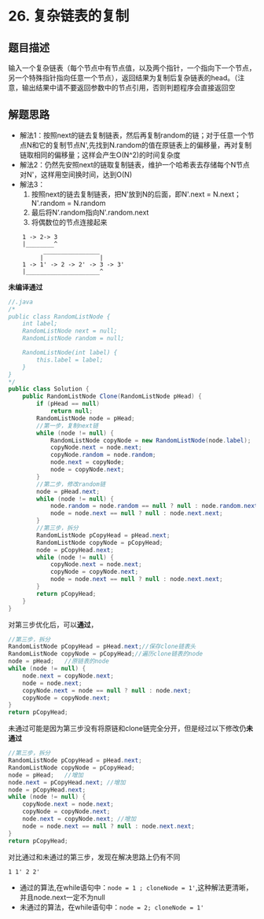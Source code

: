 # 26. 复杂链表的复制

## 题目描述

输入一个复杂链表（每个节点中有节点值，以及两个指针，一个指向下一个节点，另一个特殊指针指向任意一个节点），返回结果为复制后复杂链表的head。（注意，输出结果中请不要返回参数中的节点引用，否则判题程序会直接返回空

## 解题思路

- 解法1：按照next的链去复制链表，然后再复制random的链；对于任意一个节点N和它的复制节点N',先找到N.random的值在原链表上的偏移量，再对复制链取相同的偏移量；这样会产生O(N^2)的时间复杂度
- 解法2：仍然先安照next的链取复制链表，维护一个哈希表去存储每个N节点对N'，这样用空间换时间，达到O(N)
- 解法3：
	1. 按照next的链去复制链表，把N'放到N的后面，即N'.next = N.next；N'.random = N.random
	2. 最后将N‘.random指向N'.random.next
	3. 将偶数位的节点连接起来

```	
	1 -> 2-> 3
	|________^
		  ________________	
		 |                |
	1 -> 1' -> 2 -> 2' -> 3 -> 3'
	|_____________________^
```



**未编译通过**
```java
//.java
/*
public class RandomListNode {
    int label;
    RandomListNode next = null;
    RandomListNode random = null;

    RandomListNode(int label) {
        this.label = label;
    }
}
*/
public class Solution {
    public RandomListNode Clone(RandomListNode pHead) {
        if (pHead == null)
            return null;
        RandomListNode node = pHead;
        //第一步，复制next链
        while (node != null) {
            RandomListNode copyNode = new RandomListNode(node.label);
            copyNode.next = node.next;
            copyNode.random = node.random;
            node.next = copyNode;
            node = copyNode.next;
        }
        //第二步，修改random链
        node = pHead.next;
        while (node != null) {
            node.random = node.random == null ? null : node.random.next;
            node = node.next == null ? null : node.next.next;
        }
        //第三步，拆分
        RandomListNode pCopyHead = pHead.next;
        RandomListNode copyNode = pCopyHead;
        node = pCopyHead.next;
        while (node != null) {
            copyNode.next = node.next;
            copyNode = copyNode.next;
            node = node.next == null ? null : node.next.next;
        }
        return pCopyHead;
    }
}
```

对第三步优化后，可以**通过**，

```java
//第三步，拆分
RandomListNode pCopyHead = pHead.next;//保存clone链表头
RandomListNode copyNode = pCopyHead;//遍历clone链表的node
node = pHead;	//原链表的node
while (node != null) {
    node.next = copyNode.next;
	node = node.next;
	copyNode.next = node == null ? null : node.next;
	copyNode = copyNode.next;
}
return pCopyHead;
```

未通过可能是因为第三步没有将原链和clone链完全分开，但是经过以下修改仍**未通过**

```java
//第三步，拆分
RandomListNode pCopyHead = pHead.next;
RandomListNode copyNode = pCopyHead;
node = pHead;   //增加
node.next = pCopyHead.next; //增加
node = pCopyHead.next;
while (node != null) {
    copyNode.next = node.next;
    copyNode = copyNode.next;
	node.next = copyNode.next; //增加
    node = node.next == null ? null : node.next.next;
}
return pCopyHead;
```

对比通过和未通过的第三步，发现在解决思路上仍有不同

```
1 1' 2 2'
```
- 通过的算法,在while语句中：`node = 1 ; cloneNode = 1'`,这种解法更清晰，并且node.next一定不为null
- 未通过的算法，在while语句中：`node = 2; cloneNode = 1'`